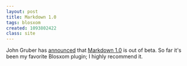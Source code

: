 ```yaml
---
layout: post
title: Markdown 1.0
tags: blosxom
created: 1093802422
class: site
---
```

 John Gruber has [announced](http://daringfireball.net/2004/08/markdown_10) that [Markdown 1.0](http://daringfireball.net/projects/markdown/) is out of beta.  So far it's been my favorite Blosxom plugin; I highly recommend it.
